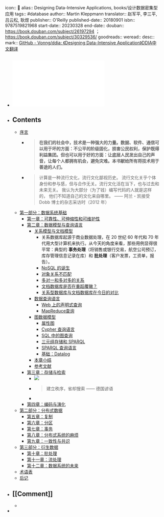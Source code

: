 icon:: 📖
alias:: Designing Data-Intensive Applications, books/设计数据密集型应用
tags:: #database 
author:: Martin Kleppmann
translator:: 赵军平, 李三平, 吕云松, 耿煜
publisher:: O'Reilly
published-date::  20180901
isbn:: 9787519821968
start-date:: 20230328
end-date:: 
douban:: https://book.douban.com/subject/26197294 ； https://book.douban.com/subject/30329536/
goodreads:: 
weread:: 
desc:: 
mark:: [GitHub - Vonng/ddia: 《Designing Data-Intensive Application》DDIA中文翻译](https://github.com/Vonng/ddia)

- ## ![Designing Data-Intensive Applications](../assets/book_designing_data-Intensive_applications.pdf)
- ## Contents
  - [序言](http://ddia.vonng.com/#/preface)
    - > **在我们的社会中，技术是一种强大的力量。数据、软件、通信可以用于坏的方面：不公平的阶级固化，损害公民权利，保护既得利益集团。但也可以用于好的方面：让底层人民发出自己的声音，让每个人都拥有机会，避免灾难。本书献给所有将技术用于善途的人们。**
    - > 计算是一种流行文化，流行文化鄙视历史。 流行文化关乎个体身份和参与感，但与合作无关。流行文化活在当下，也与过去和未来无关。 我认为大部分（为了钱）编写代码的人就是这样的， 他们不知道自己的文化来自哪里。
      —— 阿兰・凯接受 Dobb 博士的杂志采访时（2012 年）
  - [第一部分：数据系统基础](http://ddia.vonng.com/#/part-i)
    - [第一章：可靠性、可伸缩性和可维护性](http://ddia.vonng.com/#/ch1)
    - [第二章：数据模型与查询语言](http://ddia.vonng.com/#/ch2)
      - [关系模型与文档模型](http://ddia.vonng.com/#/ch2?id=%e5%85%b3%e7%b3%bb%e6%a8%a1%e5%9e%8b%e4%b8%8e%e6%96%87%e6%a1%a3%e6%a8%a1%e5%9e%8b)
        - 关系数据库起源于商业数据处理，在 20 世纪 60 年代和 70 年代用大型计算机来执行。从今天的角度来看，那些用例显得很平常：典型的 **事务处理**（将销售或银行交易，航空公司预订，库存管理信息记录在库）和 **批处理**（客户发票，工资单，报告）。
        - [NoSQL 的诞生](http://ddia.vonng.com/#/ch2?id=nosql-%e7%9a%84%e8%af%9e%e7%94%9f)
        - [对象关系不匹配](http://ddia.vonng.com/#/ch2?id=%e5%af%b9%e8%b1%a1%e5%85%b3%e7%b3%bb%e4%b8%8d%e5%8c%b9%e9%85%8d)
        - [多对一和多对多的关系](http://ddia.vonng.com/#/ch2?id=%e5%a4%9a%e5%af%b9%e4%b8%80%e5%92%8c%e5%a4%9a%e5%af%b9%e5%a4%9a%e7%9a%84%e5%85%b3%e7%b3%bb)
        - [文档数据库是否在重蹈覆辙？](http://ddia.vonng.com/#/ch2?id=%e6%96%87%e6%a1%a3%e6%95%b0%e6%8d%ae%e5%ba%93%e6%98%af%e5%90%a6%e5%9c%a8%e9%87%8d%e8%b9%88%e8%a6%86%e8%be%99%ef%bc%9f)
        - [关系型数据库与文档数据库在今日的对比](http://ddia.vonng.com/#/ch2?id=%e5%85%b3%e7%b3%bb%e5%9e%8b%e6%95%b0%e6%8d%ae%e5%ba%93%e4%b8%8e%e6%96%87%e6%a1%a3%e6%95%b0%e6%8d%ae%e5%ba%93%e5%9c%a8%e4%bb%8a%e6%97%a5%e7%9a%84%e5%af%b9%e6%af%94)
      - [数据查询语言](http://ddia.vonng.com/#/ch2?id=%e6%95%b0%e6%8d%ae%e6%9f%a5%e8%af%a2%e8%af%ad%e8%a8%80)
        - [Web 上的声明式查询](http://ddia.vonng.com/#/ch2?id=web-%e4%b8%8a%e7%9a%84%e5%a3%b0%e6%98%8e%e5%bc%8f%e6%9f%a5%e8%af%a2)
        - [MapReduce查询](http://ddia.vonng.com/#/ch2?id=mapreduce%e6%9f%a5%e8%af%a2)
      - [图数据模型](http://ddia.vonng.com/#/ch2?id=%e5%9b%be%e6%95%b0%e6%8d%ae%e6%a8%a1%e5%9e%8b)
        - [属性图](http://ddia.vonng.com/#/ch2?id=%e5%b1%9e%e6%80%a7%e5%9b%be)
        - [Cypher 查询语言](http://ddia.vonng.com/#/ch2?id=cypher-%e6%9f%a5%e8%af%a2%e8%af%ad%e8%a8%80)
        - [SQL 中的图查询](http://ddia.vonng.com/#/ch2?id=sql-%e4%b8%ad%e7%9a%84%e5%9b%be%e6%9f%a5%e8%af%a2)
        - [三元组存储和 SPARQL](http://ddia.vonng.com/#/ch2?id=%e4%b8%89%e5%85%83%e7%bb%84%e5%ad%98%e5%82%a8%e5%92%8c-sparql)
        - [SPARQL 查询语言](http://ddia.vonng.com/#/ch2?id=sparql-%e6%9f%a5%e8%af%a2%e8%af%ad%e8%a8%80)
        - [基础：Datalog](http://ddia.vonng.com/#/ch2?id=%e5%9f%ba%e7%a1%80%ef%bc%9adatalog)
      - [本章小结](http://ddia.vonng.com/#/ch2?id=%e6%9c%ac%e7%ab%a0%e5%b0%8f%e7%bb%93)
      - [参考文献](http://ddia.vonng.com/#/ch2?id=%e5%8f%82%e8%80%83%e6%96%87%e7%8c%ae)
    - [第三章：存储与检索](http://ddia.vonng.com/#/ch3)
      - ![](http://ddia.vonng.com/img/ch3.png)
      - > 建立秩序，省却搜索
        —— 德国谚语
      -
    - [第四章：编码与演化](http://ddia.vonng.com/#/ch4)
  - [第二部分：分布式数据](http://ddia.vonng.com/#/part-ii)
    - [第五章：复制](http://ddia.vonng.com/#/ch5)
    - [第六章：分区](http://ddia.vonng.com/#/ch6)
    - [第七章：事务](http://ddia.vonng.com/#/ch7)
    - [第八章：分布式系统的麻烦](http://ddia.vonng.com/#/ch8)
    - [第九章：一致性与共识](http://ddia.vonng.com/#/ch9)
  - [第三部分：衍生数据](http://ddia.vonng.com/#/part-iii)
    - [第十章：批处理](http://ddia.vonng.com/#/ch10)
    - [第十一章：流处理](http://ddia.vonng.com/#/ch11)
    - [第十二章：数据系统的未来](http://ddia.vonng.com/#/ch12)
  - [术语表](http://ddia.vonng.com/#/glossary)
  - [后记](http://ddia.vonng.com/#/colophon)
- ## [[Comment]]
  -
-